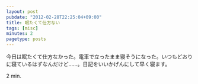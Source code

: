 ```yaml
---
layout: post
pubdate: "2012-02-28T22:25:04+09:00"
title: 眠たくて仕方ない
tags: [misc]
minutes: 2
pagetype: posts
---
```

今日は眠たくて仕方なかった。電車で立ったまま寝そうになった。いつもどおりに寝ているはずなんだけど……。日記をいいかげんにして早く寝ます。

2 min.
